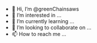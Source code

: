 - 👋 Hi, I’m @greenChainsaws
- 👀 I’m interested in ...
- 🌱 I’m currently learning ...
- 💞️ I’m looking to collaborate on ...
- 📫 How to reach me ...

<!---
greenChainsaws/greenChainsaws is a ✨ special ✨ repository because its `README.md` (this file) appears on your GitHub profile.
You can click the Preview link to take a look at your changes.
--->
